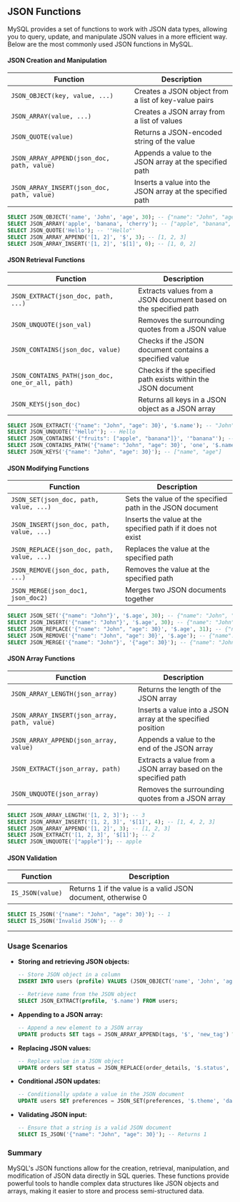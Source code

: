 ## JSON Functions

MySQL provides a set of functions to work with JSON data types, allowing you to query, update, and manipulate JSON values in a more efficient way. Below are the most commonly used JSON functions in MySQL.
 
#### JSON Creation and Manipulation

| Function                                   | Description                                               |
| ------------------------------------------ | --------------------------------------------------------- |
| `JSON_OBJECT(key, value, ...)`             | Creates a JSON object from a list of key-value pairs      |
| `JSON_ARRAY(value, ...)`                   | Creates a JSON array from a list of values                |
| `JSON_QUOTE(value)`                        | Returns a JSON-encoded string of the value                |
| `JSON_ARRAY_APPEND(json_doc, path, value)` | Appends a value to the JSON array at the specified path   |
| `JSON_ARRAY_INSERT(json_doc, path, value)` | Inserts a value into the JSON array at the specified path |

```sql
SELECT JSON_OBJECT('name', 'John', 'age', 30); -- {"name": "John", "age": 30}
SELECT JSON_ARRAY('apple', 'banana', 'cherry'); -- ["apple", "banana", "cherry"]
SELECT JSON_QUOTE('Hello'); -- '"Hello"'
SELECT JSON_ARRAY_APPEND('[1, 2]', '$', 3); -- [1, 2, 3]
SELECT JSON_ARRAY_INSERT('[1, 2]', '$[1]', 0); -- [1, 0, 2]
```

#### JSON Retrieval Functions

| Function                                         | Description                                                      |
| ------------------------------------------------ | ---------------------------------------------------------------- |
| `JSON_EXTRACT(json_doc, path, ...)`              | Extracts values from a JSON document based on the specified path |
| `JSON_UNQUOTE(json_val)`                         | Removes the surrounding quotes from a JSON value                 |
| `JSON_CONTAINS(json_doc, value)`                 | Checks if the JSON document contains a specified value           |
| `JSON_CONTAINS_PATH(json_doc, one_or_all, path)` | Checks if the specified path exists within the JSON document     |
| `JSON_KEYS(json_doc)`                            | Returns all keys in a JSON object as a JSON array                |

```sql
SELECT JSON_EXTRACT('{"name": "John", "age": 30}', '$.name'); -- "John"
SELECT JSON_UNQUOTE('"Hello"'); -- Hello
SELECT JSON_CONTAINS('{"fruits": ["apple", "banana"]}', '"banana"'); -- 1 (true)
SELECT JSON_CONTAINS_PATH('{"name": "John", "age": 30}', 'one', '$.name'); -- 1 (true)
SELECT JSON_KEYS('{"name": "John", "age": 30}'); -- ["name", "age"]
```

#### JSON Modifying Functions

| Function                                   | Description                                                  |
| ------------------------------------------ | ------------------------------------------------------------ |
| `JSON_SET(json_doc, path, value, ...)`     | Sets the value of the specified path in the JSON document    |
| `JSON_INSERT(json_doc, path, value, ...)`  | Inserts the value at the specified path if it does not exist |
| `JSON_REPLACE(json_doc, path, value, ...)` | Replaces the value at the specified path                     |
| `JSON_REMOVE(json_doc, path, ...)`         | Removes the value at the specified path                      |
| `JSON_MERGE(json_doc1, json_doc2)`         | Merges two JSON documents together                           |

```sql
SELECT JSON_SET('{"name": "John"}', '$.age', 30); -- {"name": "John", "age": 30}
SELECT JSON_INSERT('{"name": "John"}', '$.age', 30); -- {"name": "John", "age": 30}
SELECT JSON_REPLACE('{"name": "John", "age": 30}', '$.age', 31); -- {"name": "John", "age": 31}
SELECT JSON_REMOVE('{"name": "John", "age": 30}', '$.age'); -- {"name": "John"}
SELECT JSON_MERGE('{"name": "John"}', '{"age": 30}'); -- {"name": "John", "age": 30}
```

#### JSON Array Functions

| Function                                     | Description                                                    |
| -------------------------------------------- | -------------------------------------------------------------- |
| `JSON_ARRAY_LENGTH(json_array)`              | Returns the length of the JSON array                           |
| `JSON_ARRAY_INSERT(json_array, path, value)` | Inserts a value into a JSON array at the specified position    |
| `JSON_ARRAY_APPEND(json_array, value)`       | Appends a value to the end of the JSON array                   |
| `JSON_EXTRACT(json_array, path)`             | Extracts a value from a JSON array based on the specified path |
| `JSON_UNQUOTE(json_array)`                   | Removes the surrounding quotes from a JSON array               |

```sql
SELECT JSON_ARRAY_LENGTH('[1, 2, 3]'); -- 3
SELECT JSON_ARRAY_INSERT('[1, 2, 3]', '$[1]', 4); -- [1, 4, 2, 3]
SELECT JSON_ARRAY_APPEND('[1, 2]', 3); -- [1, 2, 3]
SELECT JSON_EXTRACT('[1, 2, 3]', '$[1]'); -- 2
SELECT JSON_UNQUOTE('["apple"]'); -- apple
```

#### JSON Validation

| Function         | Description                                                  |
| ---------------- | ------------------------------------------------------------ |
| `IS_JSON(value)` | Returns 1 if the value is a valid JSON document, otherwise 0 |

```sql
SELECT IS_JSON('{"name": "John", "age": 30}'); -- 1
SELECT IS_JSON('Invalid JSON'); -- 0
```

---

### Usage Scenarios

* **Storing and retrieving JSON objects:**

  ```sql
  -- Store JSON object in a column
  INSERT INTO users (profile) VALUES (JSON_OBJECT('name', 'John', 'age', 30));

  -- Retrieve name from the JSON object
  SELECT JSON_EXTRACT(profile, '$.name') FROM users;
  ```

* **Appending to a JSON array:**

  ```sql
  -- Append a new element to a JSON array
  UPDATE products SET tags = JSON_ARRAY_APPEND(tags, '$', 'new_tag') WHERE id = 1;
  ```

* **Replacing JSON values:**

  ```sql
  -- Replace value in a JSON object
  UPDATE orders SET status = JSON_REPLACE(order_details, '$.status', 'Shipped') WHERE id = 1001;
  ```

* **Conditional JSON updates:**

  ```sql
  -- Conditionally update a value in the JSON document
  UPDATE users SET preferences = JSON_SET(preferences, '$.theme', 'dark') WHERE id = 5;
  ```

* **Validating JSON input:**

  ```sql
  -- Ensure that a string is a valid JSON document
  SELECT IS_JSON('{"name": "John", "age": 30}'); -- Returns 1
  ```

### Summary

MySQL's JSON functions allow for the creation, retrieval, manipulation, and modification of JSON data directly in SQL queries. These functions provide powerful tools to handle complex data structures like JSON objects and arrays, making it easier to store and process semi-structured data.
